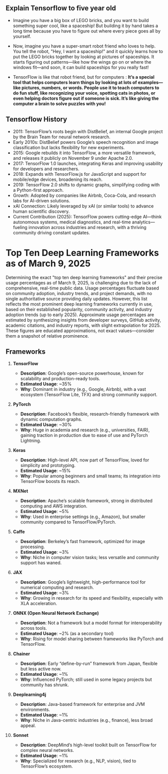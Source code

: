 ## Explain Tensorflow to five year old
- Imagine you have a big box of LEGO bricks, and you want to build something super cool, like a spaceship! But building it by hand takes a long time because you have to figure out where every piece goes all by yourself.

- Now, imagine you have a super-smart robot friend who loves to help. You tell the robot, "Hey, I want a spaceship!" and it quickly learns how to put the LEGO bricks together by looking at pictures of spaceships. It starts figuring out patterns—like how the wings go on or where the windows fit—and soon, it can build spaceships for you really fast!

- TensorFlow is like that robot friend, but for computers : **It’s a special tool that helps computers learn things by looking at lots of examples—like pictures, numbers, or words. People use it to teach computers to do fun stuff, like recognizing your voice, spotting cats in photos, or even helping doctors figure out if someone is sick. It’s like giving the computer a brain to solve puzzles with you!** 

## Tensorflow History
- 2011: TensorFlow’s roots begin with DistBelief, an internal Google project by the Brain Team for neural network research.
- Early 2010s: DistBelief powers Google’s speech recognition and image classification but lacks flexibility for new experiments.
- 2015: Google rebuilds it into TensorFlow, a more versatile framework, and releases it publicly on November 9 under Apache 2.0.
- 2017: TensorFlow 1.0 launches, integrating Keras and improving usability for developers and researchers.
- 2018: Expands with TensorFlow.js for JavaScript and support for mobile/edge devices, broadening its reach.
- 2019: TensorFlow 2.0 shifts to dynamic graphs, simplifying coding with a Python-first approach.
- Growth: Adopted by companies like Airbnb, Coca-Cola, and research labs for AI-driven solutions.
- xAI Connection: Likely leveraged by xAI (or similar tools) to advance human scientific discovery.
- Current Contribution (2025): TensorFlow powers cutting-edge AI—think autonomous systems, medical diagnostics, and real-time analytics—fueling innovation across industries and research, with a thriving community driving constant updates.

# Top Ten Deep Learning Frameworks as of March 9, 2025

Determining the exact "top ten deep learning frameworks" and their precise usage percentages as of March 9, 2025, is challenging due to the lack of comprehensive, real-time public data. Usage percentages fluctuate based on community adoption, industry trends, and project demands, with no single authoritative source providing daily updates. However, this list reflects the most prominent deep learning frameworks currently in use, based on their established popularity, community activity, and industry adoption trends (up to early 2025). Approximate usage percentages are estimated by synthesizing insights from developer surveys, GitHub activity, academic citations, and industry reports, with slight extrapolation for 2025. These figures are educated approximations, not exact values—consider them a snapshot of relative prominence.

## Frameworks

1. **TensorFlow**
   - **Description**: Google’s open-source powerhouse, known for scalability and production-ready tools.
   - **Estimated Usage**: ~35%
   - **Why**: Dominant in industry (e.g., Google, Airbnb), with a vast ecosystem (TensorFlow Lite, TFX) and strong community support.

2. **PyTorch**
   - **Description**: Facebook’s flexible, research-friendly framework with dynamic computation graphs.
   - **Estimated Usage**: ~30%
   - **Why**: Huge in academia and research (e.g., universities, FAIR), gaining traction in production due to ease of use and PyTorch Lightning.

3. **Keras**
   - **Description**: High-level API, now part of TensorFlow, loved for simplicity and prototyping.
   - **Estimated Usage**: ~15%
   - **Why**: Popular among beginners and small teams; its integration into TensorFlow boosts its reach.

4. **MXNet**
   - **Description**: Apache’s scalable framework, strong in distributed computing and AWS integration.
   - **Estimated Usage**: ~5%
   - **Why**: Used in enterprise settings (e.g., Amazon), but smaller community compared to TensorFlow/PyTorch.

5. **Caffe**
   - **Description**: Berkeley’s fast framework, optimized for image processing.
   - **Estimated Usage**: ~3%
   - **Why**: Niche in computer vision tasks; less versatile and community support has waned.

6. **JAX**
   - **Description**: Google’s lightweight, high-performance tool for numerical computing and research.
   - **Estimated Usage**: ~3%
   - **Why**: Growing in research for its speed and flexibility, especially with XLA acceleration.

7. **ONNX (Open Neural Network Exchange)**
   - **Description**: Not a framework but a model format for interoperability across tools.
   - **Estimated Usage**: ~2% (as a secondary tool)
   - **Why**: Rising for model sharing between frameworks like PyTorch and TensorFlow.

8. **Chainer**
   - **Description**: Early “define-by-run” framework from Japan, flexible but less active now.
   - **Estimated Usage**: ~1%
   - **Why**: Influenced PyTorch; still used in some legacy projects but community has shrunk.

9. **Deeplearning4j**
   - **Description**: Java-based framework for enterprise and JVM environments.
   - **Estimated Usage**: ~1%
   - **Why**: Niche in Java-centric industries (e.g., finance), less broad appeal.

10. **Sonnet**
    - **Description**: DeepMind’s high-level toolkit built on TensorFlow for complex neural networks.
    - **Estimated Usage**: ~1%
    - **Why**: Specialized for research (e.g., NLP, vision), tied to TensorFlow’s ecosystem.
